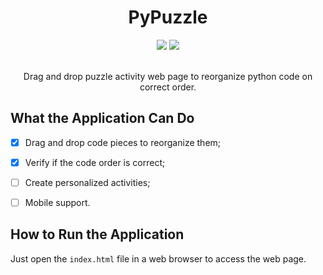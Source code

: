 <div align="center">
  <h1>PyPuzzle</h1>
  <div>
    <img src="https://img.shields.io/static/v1?label=javascript&message=es6&color=yellow&style=for-the-badge&logo=javascript"/>
    <img src="http://img.shields.io/static/v1?label=Status&message=Development&color=GREEN&style=for-the-badge"/>
  </div><br>

  Drag and drop puzzle activity web page to reorganize python code on correct order.
</div>

## What the Application Can Do

- [x] Drag and drop code pieces to reorganize them;

- [x] Verify if the code order is correct;

- [ ] Create personalized activities;

- [ ] Mobile support.

## How to Run the Application

Just open the `index.html` file in a web browser to access the web page.
